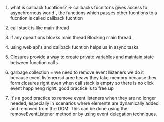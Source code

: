 1. what is callback fucntions?
   => callbacks fucnitons gives access to asynchrornous world , the functions which passes other fucntions to a fucntion is called callback fucntion

2) call stack is like main thread
3) if any opeartions blovks main thread Blocking main thread ,

4) using web api's and callback fucntion helps us in async tasks

5) Closures provide a way to create private variables and maintain state between function calls.

6) garbage collection = we need to remove event listeners we do it because event listenerrsd aree heavy they take memory because they form closures right even when call stack is empty so there is no click event happineng right. good practice is to free up

7) It's a good practice to remove event listeners when they are no longer needed, especially in scenarios where elements are dynamically added and removed from the DOM.
   This can be done using the removeEventListener method or by using event delegation techniques.
